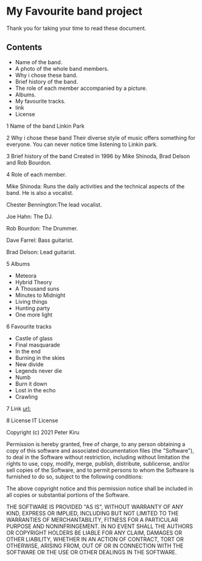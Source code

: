 # My Favourite band project
Thank you for taking your time to read these document.

## Contents


* Name of the band.
* A photo of the whole band members.
* Why i chose these band.
* Brief history of the band.
* The role of each member accompanied by a picture.
* Albums.
* My favourite tracks.  
* link
* License


1 Name of the band
Linkin Park

2 Why i chose these band
Their diverse style of music offers something for everyone. 
You can never notice time listening to Linkin park.

3 Brief history of the band 
Created in 1996 by Mike Shinoda, Brad Delson and Rob Bourdon.

4 Role of each member.

Mike Shinoda: Runs the daily activities and the technical aspects of the band.
He is also a vocalist.

Chester Bennington:The lead vocalist.

Joe Hahn: The DJ.

Rob Bourdon: The Drummer.

Dave Farrel: Bass guitarist.

Brad Delson: Lead guitarist.

5 Albums
* Meteora
* Hybrid Theory
* A Thousand suns
* Minutes to Midnight
* Living things
* Hunting party
* One more light

6 Favourite tracks
* Castle of glass
* Final masquarade
* In the end
* Burning in the skies
* New divide
* Legends never die
* Numb
* Burn it down
* Lost in the echo
* Crawling

7 Link
[url:](https://github.com/Kiru-axis/my-favourite-band-project.git)


8 License
IT License

Copyright (c) 2021 Peter Kiru

Permission is hereby granted, free of charge, to any person obtaining a copy
of this software and associated documentation files (the "Software"), to deal
in the Software without restriction, including without limitation the rights
to use, copy, modify, merge, publish, distribute, sublicense, and/or sell
copies of the Software, and to permit persons to whom the Software is
furnished to do so, subject to the following conditions:

The above copyright notice and this permission notice shall be included in all
copies or substantial portions of the Software.

THE SOFTWARE IS PROVIDED "AS IS", WITHOUT WARRANTY OF ANY KIND, EXPRESS OR
IMPLIED, INCLUDING BUT NOT LIMITED TO THE WARRANTIES OF MERCHANTABILITY,
FITNESS FOR A PARTICULAR PURPOSE AND NONINFRINGEMENT. IN NO EVENT SHALL THE
AUTHORS OR COPYRIGHT HOLDERS BE LIABLE FOR ANY CLAIM, DAMAGES OR OTHER
LIABILITY, WHETHER IN AN ACTION OF CONTRACT, TORT OR OTHERWISE, ARISING FROM,
OUT OF OR IN CONNECTION WITH THE SOFTWARE OR THE USE OR OTHER DEALINGS IN THE
SOFTWARE.


